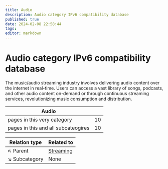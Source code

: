 ```yaml
---
title: Audio
description: Audio category IPv6 compatibility database
published: true
date: 2024-02-08 22:58:44 
tags:
editor: markdown
---
```


# Audio category IPv6 compatibility database


The music/audio streaming industry involves delivering audio content over the internet in real-time. Users can access a vast library of songs, podcasts, and other audio content on-demand or through continuous streaming services, revolutionizing music consumption and distribution.


| Audio   |   |
| - | - |
| pages in this very category | 10 |
| pages in this and all subcateogires | 10 |

| Relation type | Related to |
| - | - |
| :arrow_upper_left: Parent | [Streaming](../Streaming) |
| :arrow_lower_right: Subcategory | None |